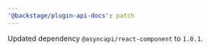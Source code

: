 ```yaml
---
'@backstage/plugin-api-docs': patch
---
```


Updated dependency `@asyncapi/react-component` to `1.0.1`.
